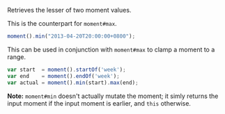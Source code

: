 Retrieves the lesser of two moment values.

This is the counterpart for `moment#max`.

```javascript
moment().min("2013-04-20T20:00:00+0800");
```

This can be used in conjunction with `moment#max` to clamp a moment to a range.

```javascript
var start  = moment().startOf('week');
var end    = moment().endOf('week');
var actual = moment().min(start).max(end);
```

**Note:** `moment#min` doesn't actually mutate the moment; it simly returns the input moment if the input moment is earlier, and `this` otherwise.
